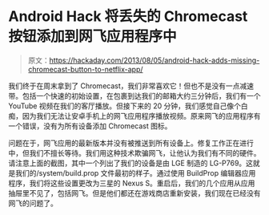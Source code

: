 # Android Hack 将丢失的 Chromecast 按钮添加到网飞应用程序中

> 原文：<https://hackaday.com/2013/08/05/android-hack-adds-missing-chromecast-button-to-netflix-app/>

我们终于在周末拿到了 Chromecast，我们非常喜欢它！但也不是没有一点减速带。包括一个快速的初始设置，在包裹到达我们的邮箱大约三分钟后，我们有一个 YouTube 视频在我们的客厅播放。但接下来的 20 分钟，我们感觉自己像个白痴，因为我们无法让安卓手机上的网飞应用程序播放视频。原来网飞的应用程序有一个错误，没有为所有设备添加 Chromecast 图标。

问题在于，网飞应用的最新版本并没有被推送到所有设备上。修复工作正在进行中，但我们不擅长等待。我们用这种技术欺骗网飞，让他认为我们有不同的硬件。请注意上面的截图，其中一个列出了我们的设备是由 LGE 制造的 LG-P769。这就是我们的/system/build.prop 文件最初的样子。通过使用 BuildProp 编辑器应用程序，我们将这些设置更改为三星的 Nexus S。重启后，我们的几个应用从应用抽屉里不见了，包括网飞。但是他们都还在游戏商店重新安装，我们现在已经没有网飞的问题了。